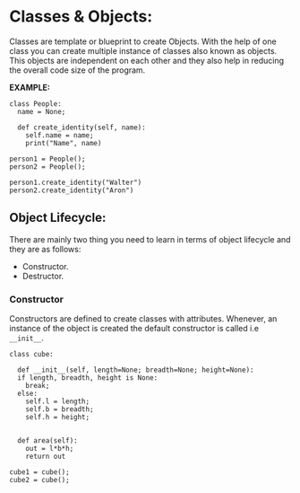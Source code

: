 # Classes & Objects: 

Classes are template or blueprint to create Objects. With the help of
one class you can create multiple instance of classes also known as
objects. This objects are independent on each other and they also help
in reducing the overall code size of the program.

**EXAMPLE:**

```
class People:
  name = None;

  def create_identity(self, name):
    self.name = name;
    print("Name", name)

person1 = People();
person2 = People();

person1.create_identity("Walter")
person2.create_identity("Aron")

```

## Object Lifecycle: 

There are mainly two thing you need to learn in terms of object lifecycle and they are as follows: 

- Constructor. 
- Destructor. 

### Constructor

Constructors are defined to create classes with attributes.
Whenever, an instance of the object is created the default 
constructor is called i.e `__init__`. 

```
class cube:

  def __init__(self, length=None; breadth=None; height=None):
  if length, breadth, height is None: 
    break;
  else: 
    self.l = length;
    self.b = breadth; 
    self.h = height; 


  def area(self):
    out = l*b*h;
    return out

cube1 = cube();
cube2 = cube();

```










